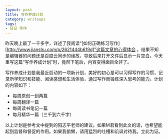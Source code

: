 ```yaml
---
layout: post
title: 写作养成计划
category: writeups
tags:
- 日记 写作
---
```


昨天晚上敲了一千多字，详述了我阅读“[如何正确练习写作][http://www.jianshu.com/p/2621444b619d]”这篇文章的心得体会 。结果不知是编辑器的问题还是百度云同步的缘故，导致后来打开文件后显示一片空白。今天重写这篇“写作养成计划”时，竟然下笔后，内容变得面目全非了。

写作养成计划是我最近启动的一项新计划，美好的初心是可以习得写作的习惯，记录所学知识和技能、阅读感想和生活体验，通过写作而锻炼深入思考的能力。计划的内容如下：

- 每周原创一到两篇
- 每周翻译一篇
- 每周读书笔记一篇
- 每月精华一篇（三千到六千字）

以上计划是参考文中提到的阳志平老师的建议。如果M君看到此文的话，也希望能起到监督和督促的作用。如果我偷懒，请用猛烈的吐槽和讥讽对待我。立此为证。

